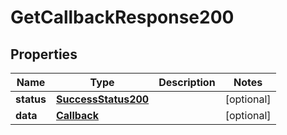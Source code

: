 # GetCallbackResponse200

## Properties
Name | Type | Description | Notes
------------ | ------------- | ------------- | -------------
**status** | [**SuccessStatus200**](SuccessStatus200.md) |  |  [optional]
**data** | [**Callback**](Callback.md) |  |  [optional]
